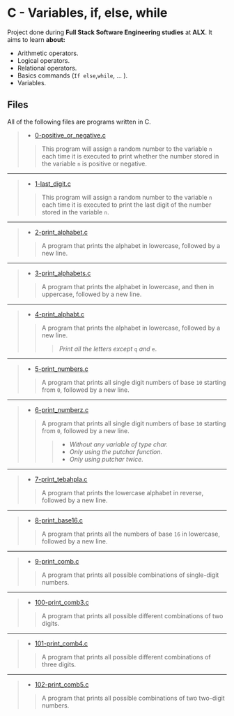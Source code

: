 # C - Variables, if, else, while

Project done during **Full Stack Software Engineering studies** at **ALX**. It aims to learn __about:__

* Arithmetic operators.
* Logical operators.
* Relational operators.
* Basics commands (`If else`,`while`, ... ).
* Variables.

## Files
All of the following files are programs written in C.


> * [0-positive_or_negative.c](https://github.com/Moh-A-Mahdi/alx-low_level_programming/blob/master/0x01-variables_if_else_while/0-positive_or_negative.c)
> > This program will assign a random number to the variable `n` each time it is executed to print whether the number stored in the variable `n` is positive or negative.
------------------
> * [1-last_digit.c](https://github.com/Moh-A-Mahdi/alx-low_level_programming/blob/master/0x01-variables_if_else_while/1-last_digit.c)
> > This program will assign a random number to the variable `n` each time it is executed to print the last digit of the number stored in the variable `n`.
------------------
> * [2-print_alphabet.c](https://github.com/Moh-A-Mahdi/alx-low_level_programming/blob/master/0x01-variables_if_else_while/2-print_alphabet.c)
> > A program that prints the alphabet in lowercase, followed by a new line.
------------------
> * [3-print_alphabets.c](https://github.com/Moh-A-Mahdi/alx-low_level_programming/blob/master/0x01-variables_if_else_while/3-print_alphabets.c)
> > A program that prints the alphabet in lowercase, and then in uppercase, followed by a new line.
------------------
> * [4-print_alphabt.c](https://github.com/Moh-A-Mahdi/alx-low_level_programming/blob/master/0x01-variables_if_else_while/4-print_alphabt.c)
> > A program that prints the alphabet in lowercase, followed by a new line.
> > > _Print all the letters except_ `q` _and_ `e`.
------------------
> * [5-print_numbers.c](https://github.com/Moh-A-Mahdi/alx-low_level_programming/blob/master/0x01-variables_if_else_while/5-print_numbers.c)
> > A program that prints all single digit numbers of base `10` starting from `0`, followed by a new line.
------------------
> * [6-print_numberz.c](https://github.com/Moh-A-Mahdi/alx-low_level_programming/blob/master/0x01-variables_if_else_while/6-print_numberz.c)
> > A program that prints all single digit numbers of base `10` starting from `0`, followed by a new line.
> > > - _Without any variable of type char._
> > > - _Only using the putchar function._
> > > - _Only using putchar twice._
------------------
> * [7-print_tebahpla.c](https://github.com/Moh-A-Mahdi/alx-low_level_programming/blob/master/0x01-variables_if_else_while/7-print_tebahpla.c)
> > A program that prints the lowercase alphabet in reverse, followed by a new line.
------------------
> * [8-print_base16.c](https://github.com/Moh-A-Mahdi/alx-low_level_programming/blob/master/0x01-variables_if_else_while/8-print_base16.c)
> > A program that prints all the numbers of base `16` in lowercase, followed by a new line.
------------------
> * [9-print_comb.c](https://github.com/Moh-A-Mahdi/alx-low_level_programming/blob/master/0x01-variables_if_else_while/9-print_comb.c)
> > A program that prints all possible combinations of single-digit numbers.
------------------
> * [100-print_comb3.c](https://github.com/Moh-A-Mahdi/alx-low_level_programming/blob/master/0x01-variables_if_else_while/100-print_comb3.c)
> > A program that prints all possible different combinations of two digits.
------------------
> * [101-print_comb4.c](https://github.com/Moh-A-Mahdi/alx-low_level_programming/blob/master/0x01-variables_if_else_while/101-print_comb4.c)
> > A program that prints all possible different combinations of three digits.
------------------
> * [102-print_comb5.c](https://github.com/Moh-A-Mahdi/alx-low_level_programming/blob/master/0x01-variables_if_else_while/102-print_comb5.c)
> > A program that prints all possible combinations of two two-digit numbers.
